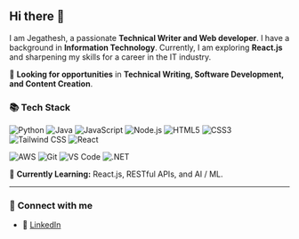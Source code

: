 ## Hi there 👋

I am Jegathesh, a passionate **Technical Writer and Web developer**. I have a background in **Information Technology**. Currently, I am exploring **React.js** and sharpening my skills for a career in the IT industry.

📌 **Looking for opportunities** in **Technical Writing, Software Development, and Content Creation**.

### 📚 **Tech Stack**
![Python](https://img.shields.io/badge/-Python-3776AB?style=flat-square&logo=python&logoColor=white)
![Java](https://img.shields.io/badge/-Java-007396?style=flat-square&logo=java&logoColor=white)
![JavaScript](https://img.shields.io/badge/-JavaScript-F7DF1E?style=flat-square&logo=javascript&logoColor=black)
![Node.js](https://img.shields.io/badge/-Node.js-339933?style=flat-square&logo=node.js&logoColor=white)
![HTML5](https://img.shields.io/badge/-HTML5-E34F26?style=flat-square&logo=html5&logoColor=white)
![CSS3](https://img.shields.io/badge/-CSS3-1572B6?style=flat-square&logo=css3)
![Tailwind CSS](https://img.shields.io/badge/-TailwindCSS-38B2AC?style=flat-square&logo=tailwind-css)
![React](https://img.shields.io/badge/-React-61DAFB?style=flat-square&logo=react&logoColor=black)


![AWS](https://img.shields.io/badge/-AWS-232F3E?style=flat-square&logo=amazon-aws&logoColor=white)
![Git](https://img.shields.io/badge/-Git-F05032?style=flat-square&logo=git&logoColor=white)
![VS Code](https://img.shields.io/badge/-VSCode-007ACC?style=flat-square&logo=visual-studio-code)
![.NET](https://img.shields.io/badge/-.NET-512BD4?style=flat-square&logo=dotnet&logoColor=white)

🚀 **Currently Learning:** React.js, RESTful APIs, and AI / ML.

---

### 📲 **Connect with me**
- 📝 [LinkedIn](https://www.linkedin.com/in/jegathesh-developer)
